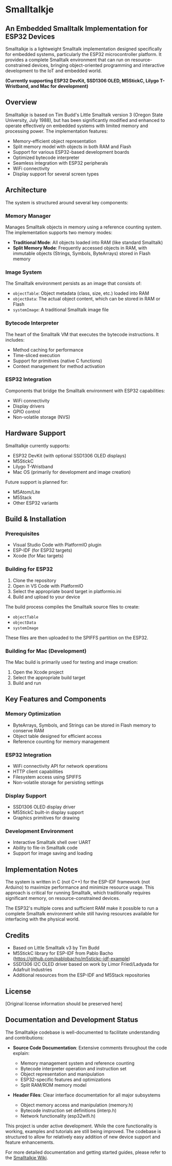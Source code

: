 # Smalltalkje

## An Embedded Smalltalk Implementation for ESP32 Devices

Smalltalkje is a lightweight Smalltalk implementation designed specifically for embedded systems, particularly the ESP32 microcontroller platform. It provides a complete Smalltalk environment that can run on resource-constrained devices, bringing object-oriented programming and interactive development to the IoT and embedded world.

**(Currently supporting ESP32 DevKit, SSD1306 OLED, M5StickC, Lilygo T-Wristband, and Mac for development)**

## Overview

Smalltalkje is based on Tim Budd's Little Smalltalk version 3 (Oregon State University, July 1988), but has been significantly modified and enhanced to operate effectively on embedded systems with limited memory and processing power. The implementation features:

- Memory-efficient object representation
- Split memory model with objects in both RAM and Flash
- Support for various ESP32-based development boards
- Optimized bytecode interpreter
- Seamless integration with ESP32 peripherals
- WiFi connectivity
- Display support for several screen types

## Architecture

The system is structured around several key components:

### Memory Manager
Manages Smalltalk objects in memory using a reference counting system. The implementation supports two memory modes:
- **Traditional Mode**: All objects loaded into RAM (like standard Smalltalk)
- **Split Memory Mode**: Frequently accessed objects in RAM, with immutable objects (Strings, Symbols, ByteArrays) stored in Flash memory

### Image System
The Smalltalk environment persists as an image that consists of:
- `objectTable`: Object metadata (class, size, etc.) loaded into RAM
- `objectData`: The actual object content, which can be stored in RAM or Flash
- `systemImage`: A traditional Smalltalk image file

### Bytecode Interpreter
The heart of the Smalltalk VM that executes the bytecode instructions. It includes:
- Method caching for performance
- Time-sliced execution
- Support for primitives (native C functions)
- Context management for method activation

### ESP32 Integration
Components that bridge the Smalltalk environment with ESP32 capabilities:
- WiFi connectivity
- Display drivers
- GPIO control
- Non-volatile storage (NVS)

## Hardware Support

Smalltalkje currently supports:
- ESP32 DevKit (with optional SSD1306 OLED displays)
- M5StickC
- Lilygo T-Wristband
- Mac OS (primarily for development and image creation)

Future support is planned for:
- M5Atom/Lite
- M5Stack
- Other ESP32 variants

## Build & Installation

### Prerequisites
- Visual Studio Code with PlatformIO plugin
- ESP-IDF (for ESP32 targets)
- Xcode (for Mac targets)

### Building for ESP32
1. Clone the repository
2. Open in VS Code with PlatformIO
3. Select the appropriate board target in platformio.ini
4. Build and upload to your device

The build process compiles the Smalltalk source files to create:
- `objectTable`
- `objectData`
- `systemImage`

These files are then uploaded to the SPIFFS partition on the ESP32.

### Building for Mac (Development)
The Mac build is primarily used for testing and image creation:
1. Open the Xcode project
2. Select the appropriate build target
3. Build and run

## Key Features and Components

### Memory Optimization
- ByteArrays, Symbols, and Strings can be stored in Flash memory to conserve RAM
- Object table designed for efficient access
- Reference counting for memory management

### ESP32 Integration
- WiFi connectivity API for network operations
- HTTP client capabilities
- Filesystem access using SPIFFS
- Non-volatile storage for persisting settings

### Display Support
- SSD1306 OLED display driver
- M5StickC built-in display support
- Graphics primitives for drawing

### Development Environment
- Interactive Smalltalk shell over UART
- Ability to file-in Smalltalk code
- Support for image saving and loading

## Implementation Notes

The system is written in C (not C++) for the ESP-IDF framework (not Arduino) to maximize performance and minimize resource usage. This approach is critical for running Smalltalk, which traditionally requires significant memory, on resource-constrained devices.

The ESP32's multiple cores and sufficient RAM make it possible to run a complete Smalltalk environment while still having resources available for interfacing with the physical world.

## Credits

- Based on Little Smalltalk v3 by Tim Budd
- M5StickC library for ESP-IDF from Pablo Bacho (https://github.com/pablobacho/m5stickc-idf-example)
- SSD1306 I2C OLED driver based on work by Limor Fried/Ladyada for Adafruit Industries
- Additional resources from the ESP-IDF and M5Stack repositories

## License

[Original license information should be preserved here]

## Documentation and Development Status

The Smalltalkje codebase is well-documented to facilitate understanding and contributions:

- **Source Code Documentation**: Extensive comments throughout the code explain:
  - Memory management system and reference counting
  - Bytecode interpreter operation and instruction set
  - Object representation and manipulation
  - ESP32-specific features and optimizations
  - Split RAM/ROM memory model 

- **Header Files**: Clear interface documentation for all major subsystems
  - Object memory access and manipulation (memory.h)
  - Bytecode instruction set definitions (interp.h)
  - Network functionality (esp32wifi.h)

This project is under active development. While the core functionality is working, examples and tutorials are still being improved. The codebase is structured to allow for relatively easy addition of new device support and feature enhancements.

For more detailed documentation and getting started guides, please refer to the [Smalltalkje Wiki](https://github.com/aknabi/smalltalkje/wiki).
